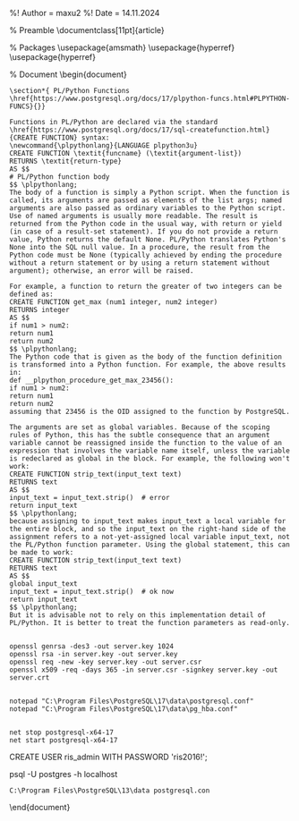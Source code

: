 %! Author = maxu2
%! Date = 14.11.2024

% Preamble
\documentclass[11pt]{article}

% Packages
\usepackage{amsmath}
\usepackage{hyperref}
\usepackage{hyperref}

% Document
\begin{document}

    \section*{ PL/Python Functions \href{https://www.postgresql.org/docs/17/plpython-funcs.html#PLPYTHON-FUNCS}{}}

    Functions in PL/Python are declared via the standard \href{https://www.postgresql.org/docs/17/sql-createfunction.html}{CREATE FUNCTION} syntax:
    \newcommand{\plpythonlang}{LANGUAGE plpython3u}
    CREATE FUNCTION \textit{funcname} (\textit{argument-list})
    RETURNS \textit{return-type}
    AS $$
    # PL/Python function body
    $$ \plpythonlang;
    The body of a function is simply a Python script. When the function is called, its arguments are passed as elements of the list args; named arguments are also passed as ordinary variables to the Python script. Use of named arguments is usually more readable. The result is returned from the Python code in the usual way, with return or yield (in case of a result-set statement). If you do not provide a return value, Python returns the default None. PL/Python translates Python's None into the SQL null value. In a procedure, the result from the Python code must be None (typically achieved by ending the procedure without a return statement or by using a return statement without argument); otherwise, an error will be raised.

    For example, a function to return the greater of two integers can be defined as:
    CREATE FUNCTION get_max (num1 integer, num2 integer)
    RETURNS integer
    AS $$
    if num1 > num2:
    return num1
    return num2
    $$ \plpythonlang;
    The Python code that is given as the body of the function definition is transformed into a Python function. For example, the above results in:
    def __plpython_procedure_get_max_23456():
    if num1 > num2:
    return num1
    return num2
    assuming that 23456 is the OID assigned to the function by PostgreSQL.

    The arguments are set as global variables. Because of the scoping rules of Python, this has the subtle consequence that an argument variable cannot be reassigned inside the function to the value of an expression that involves the variable name itself, unless the variable is redeclared as global in the block. For example, the following won't work:
    CREATE FUNCTION strip_text(input_text text)
    RETURNS text
    AS $$
    input_text = input_text.strip()  # error
    return input_text
    $$ \plpythonlang;
    because assigning to input_text makes input_text a local variable for the entire block, and so the input_text on the right-hand side of the assignment refers to a not-yet-assigned local variable input_text, not the PL/Python function parameter. Using the global statement, this can be made to work:
    CREATE FUNCTION strip_text(input_text text)
    RETURNS text
    AS $$
    global input_text
    input_text = input_text.strip()  # ok now
    return input_text
    $$ \plpythonlang;
    But it is advisable not to rely on this implementation detail of PL/Python. It is better to treat the function parameters as read-only.


    openssl genrsa -des3 -out server.key 1024
    openssl rsa -in server.key -out server.key
    openssl req -new -key server.key -out server.csr
    openssl x509 -req -days 365 -in server.csr -signkey server.key -out server.crt


    notepad "C:\Program Files\PostgreSQL\17\data\postgresql.conf"
    notepad "C:\Program Files\PostgreSQL\17\data\pg_hba.conf"


    net stop postgresql-x64-17
    net start postgresql-x64-17


CREATE USER ris_admin WITH PASSWORD 'ris2016!';


psql -U postgres -h localhost













    C:\Program Files\PostgreSQL\13\data postgresql.con


\end{document}